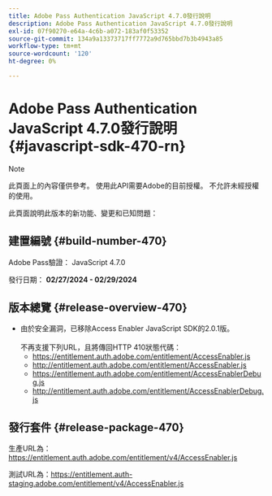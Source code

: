 ```yaml
---
title: Adobe Pass Authentication JavaScript 4.7.0發行說明
description: Adobe Pass Authentication JavaScript 4.7.0發行說明
exl-id: 07f90270-e64a-4c6b-a072-183af0f53352
source-git-commit: 134a9a13373717ff7772a9d765bbd7b3b4943a85
workflow-type: tm+mt
source-wordcount: '120'
ht-degree: 0%

---
```


# Adobe Pass Authentication JavaScript 4.7.0發行說明 {#javascript-sdk-470-rn}

>[!NOTE]
>
>此頁面上的內容僅供參考。 使用此API需要Adobe的目前授權。 不允許未經授權的使用。

此頁面說明此版本的新功能、變更和已知問題：

## 建置編號 {#build-number-470}

Adobe Pass驗證： JavaScript 4.7.0

發行日期： **02/27/2024 - 02/29/2024**

## 版本總覽 {#release-overview-470}

* 由於安全漏洞，已移除Access Enabler JavaScript SDK的2.0.1版。
  <br/><br/>
不再支援下列URL，且將傳回HTTP 410狀態代碼：
   * https://entitlement.auth.adobe.com/entitlement/AccessEnabler.js
   * http://entitlement.auth.adobe.com/entitlement/AccessEnabler.js
   * https://entitlement.auth.adobe.com/entitlement/AccessEnablerDebug.js
   * http://entitlement.auth.adobe.com/entitlement/AccessEnablerDebug.js

## 發行套件 {#release-package-470}

生產URL為： https://entitlement.auth.adobe.com/entitlement/v4/AccessEnabler.js

測試URL為：https://entitlement.auth-staging.adobe.com/entitlement/v4/AccessEnabler.js
